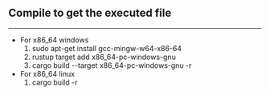 ## Compile to get the executed file
---
- For x86_64 windows
    1. sudo apt-get install gcc-mingw-w64-x86-64 
    2. rustup target add x86_64-pc-windows-gnu
    3. cargo build --target x86_64-pc-windows-gnu -r
- For x86_64 linux
    1. cargo build -r